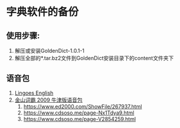 # 字典软件的备份
## 使用步骤:
1. 解压或安装GoldenDict-1.0.1-1
2. 解压全部的*.tar.bz2文件到GoldenDict安装目录下的content文件夹下




## 语音包
1. [Lingoes English](http://www.lingoes.cn/download/speech/Lingoes%20English.zip)
2. [金山词霸 2009 牛津版语音包](https://www.ed2000.com/ShowFile/267937.html)     
	1. https://www.ed2000.com/ShowFile/267937.html  
	2. https://www.cdsoso.me/page-Nx1Tdya9.html  
	3. https://www.cdsoso.me/page-V2854259.html   
 